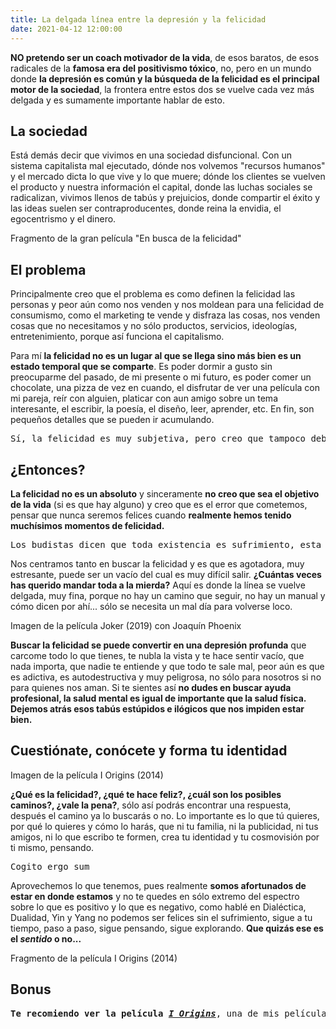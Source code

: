 ```yaml
---
title: La delgada línea entre la depresión y la felicidad
date: 2021-04-12 12:00:00
---
```

<blog-img src="en-busca-de-la-felicidad.jpg"></blog-img>

**NO pretendo ser un coach motivador de la vida**, de esos baratos, de esos radicales de la **famosa era del positivismo tóxico**, no, pero en un mundo donde **la depresión es común y la búsqueda de la felicidad es el principal motor de la sociedad**, la frontera entre estos dos se vuelve cada vez más delgada y es sumamente importante hablar de esto.

## La sociedad

Está demás decir que vivimos en una sociedad disfuncional. Con un sistema capitalista mal ejecutado, dónde nos volvemos "recursos humanos" y el mercado dicta lo que vive y lo que muere; dónde los clientes se vuelven el producto y nuestra información el capital, donde las luchas sociales se radicalizan, vivimos llenos de tabús y prejuicios, donde compartir el éxito y las ideas suelen ser contraproducentes, donde reina la envidia, el egocentrismo y el dinero.

<blog-img src="en-busca-de-la-felicidad.webp">
Fragmento de la gran película "En busca de la felicidad"
</blog-img>

## El problema

Principalmente creo que el problema es como definen la felicidad las personas y peor aún como nos venden y nos moldean para una felicidad de consumismo, como el marketing te vende y disfraza las cosas, nos venden cosas que no necesitamos y no sólo productos, servicios, ideologías, entretenimiento, porque así funciona el capitalismo.

Para mí **la felicidad no es un lugar al que se llega sino más bien es un estado temporal que se comparte**. Es poder dormir a gusto sin preocuparme del pasado, de mi presente o mi futuro, es poder comer un chocolate, una pizza de vez en cuando, el disfrutar de ver una película con mi pareja, reír con alguien, platicar con aun amigo sobre un tema interesante, el escribir, la poesía, el diseño, leer, aprender, etc. En fin, son pequeños detalles que se pueden ir acumulando.

<pre>
Sí, la felicidad es muy subjetiva, pero creo que tampoco debemos de convertirlo en una moda, una ideología o una tendencia.
</pre>

## ¿Entonces?

**La felicidad no es un absoluto** y sinceramente **no creo que sea el objetivo de la vida** (si es que hay alguno) y creo que es el error que cometemos, pensar que nunca seremos felices cuando **realmente hemos tenido muchísimos momentos de felicidad.**

<pre>
Los budistas dicen que toda existencia es sufrimiento, esta es una de las cuatro verdades de esta cosmovisión y creo que es muy probable que no se equivoquen. Existen dos tipos de sufrimiento el sufrimiento natural que es inevitable y el sufrimiento causado es el que nosotros hacemos. 
</pre>

Nos centramos tanto en buscar la felicidad y es que es agotadora, muy estresante, puede ser un vacío del cual es muy difícil salir. **¿Cuántas veces has querido mandar toda a la mierda?** Aquí es donde la línea se vuelve delgada, muy fina, porque no hay un camino que seguir, no hay un manual y cómo dicen por ahí... sólo se necesita un mal día para volverse loco.

<blog-img src="joker.jpg">
Imagen de la película Joker (2019) con Joaquín Phoenix
</blog-img>

**Buscar la felicidad se puede convertir en una depresión profunda** que carcome todo lo que tienes, te nubla la vista y te hace sentir vacío, que nada importa, que nadie te entiende y que todo te sale mal, peor aún es que es adictiva, es autodestructiva y muy peligrosa, no sólo para nosotros si no para quienes nos aman. Si te sientes así **no dudes en buscar ayuda profesional, la salud mental es igual de importante que la salud física. Dejemos atrás esos tabús estúpidos e ilógicos que nos impiden estar bien.**

## Cuestiónate, conócete y forma tu identidad

<blog-img src="i-origins.jpg">
Imagen de la película I Origins (2014)
</blog-img>

**¿Qué es la felicidad?, ¿qué te hace feliz?, ¿cuál son los posibles caminos?, ¿vale la pena?**, sólo así podrás encontrar una respuesta, después el camino ya lo buscarás o no. Lo importante es lo que tú quieres, por qué lo quieres y cómo lo harás, que ni tu familia, ni la publicidad, ni tus amigos, ni lo que escribo te formen, crea tu identidad y tu cosmovisión por ti mismo, pensando.

<pre>
<blog-link to="cogito-ergo-sum">Cogito ergo sum</blog-link>
</pre>

Aprovechemos lo que tenemos, pues realmente **somos afortunados de estar en donde estamos** y no te quedes en sólo extremo del espectro sobre lo que es positivo y lo que es negativo, como hablé en <blog-link to="dialectica-dualidad-yin-y-yang">Dialéctica, Dualidad, Yin y Yang</blog-link> no podemos ser felices sin el sufrimiento, sigue a tu tiempo, paso a paso, sigue pensando, sigue explorando. **Que quizás ese es el *sentido* o no...**

<blog-img src="i-origins.webp">
Fragmento de la película I Origins (2014)
</blog-img>

## Bonus

<pre>
<strong>Te recomiendo ver la película <a target="_blank" rel="noopener noreferrer nofollow" href="https://www.imdb.com/title/tt2884206/"><i>I Origins</i></a></strong>, una de mis películas favoritas que se puede ver desde una perspectiva filosófica sobre lo que he estado hablando en el blog sobre diversos temas como la dialéctica, religión, ideología, felicidad.
</pre>
